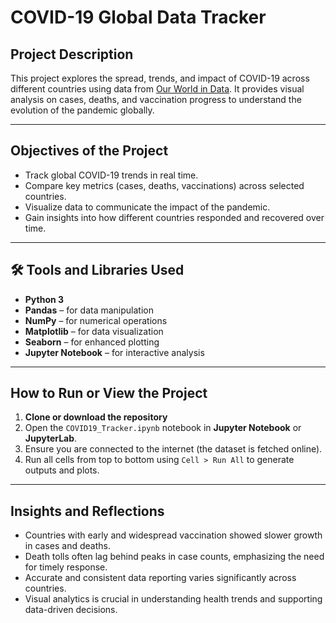 # COVID-19 Global Data Tracker

## Project Description
This project explores the spread, trends, and impact of COVID-19 across different countries using data from [Our World in Data](https://ourworldindata.org/coronavirus). It provides visual analysis on cases, deaths, and vaccination progress to understand the evolution of the pandemic globally.

---

## Objectives of the Project
- Track global COVID-19 trends in real time.
- Compare key metrics (cases, deaths, vaccinations) across selected countries.
- Visualize data to communicate the impact of the pandemic.
- Gain insights into how different countries responded and recovered over time.

---

## 🛠 Tools and Libraries Used
- **Python 3**
- **Pandas** – for data manipulation
- **NumPy** – for numerical operations
- **Matplotlib** – for data visualization
- **Seaborn** – for enhanced plotting
- **Jupyter Notebook** – for interactive analysis

---

##  How to Run or View the Project
1. **Clone or download the repository**
2. Open the `COVID19_Tracker.ipynb` notebook in **Jupyter Notebook** or **JupyterLab**.
3. Ensure you are connected to the internet (the dataset is fetched online).
4. Run all cells from top to bottom using `Cell > Run All` to generate outputs and plots.

---

## Insights and Reflections
- Countries with early and widespread vaccination showed slower growth in cases and deaths.
- Death tolls often lag behind peaks in case counts, emphasizing the need for timely response.
- Accurate and consistent data reporting varies significantly across countries.
- Visual analytics is crucial in understanding health trends and supporting data-driven decisions.

